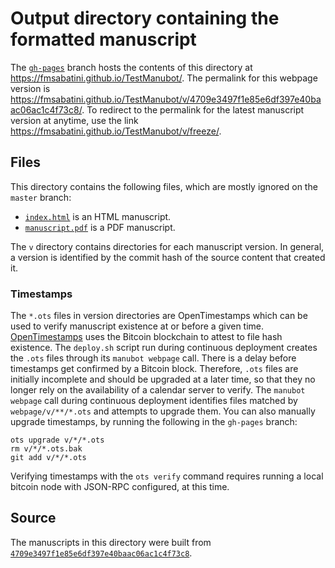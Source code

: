 # Output directory containing the formatted manuscript

The [`gh-pages`](https://github.com/fmsabatini/TestManubot/tree/gh-pages) branch hosts the contents of this directory at <https://fmsabatini.github.io/TestManubot/>.
The permalink for this webpage version is <https://fmsabatini.github.io/TestManubot/v/4709e3497f1e85e6df397e40baac06ac1c4f73c8/>.
To redirect to the permalink for the latest manuscript version at anytime, use the link <https://fmsabatini.github.io/TestManubot/v/freeze/>.

## Files

This directory contains the following files, which are mostly ignored on the `master` branch:

+ [`index.html`](index.html) is an HTML manuscript.
+ [`manuscript.pdf`](manuscript.pdf) is a PDF manuscript.

The `v` directory contains directories for each manuscript version.
In general, a version is identified by the commit hash of the source content that created it.

### Timestamps

The `*.ots` files in version directories are OpenTimestamps which can be used to verify manuscript existence at or before a given time.
[OpenTimestamps](https://opentimestamps.org/) uses the Bitcoin blockchain to attest to file hash existence.
The `deploy.sh` script run during continuous deployment creates the `.ots` files through its `manubot webpage` call.
There is a delay before timestamps get confirmed by a Bitcoin block.
Therefore, `.ots` files are initially incomplete and should be upgraded at a later time, so that they no longer rely on the availability of a calendar server to verify.
The `manubot webpage` call during continuous deployment identifies files matched by `webpage/v/**/*.ots` and attempts to upgrade them.
You can also manually upgrade timestamps, by running the following in the `gh-pages` branch:

```shell
ots upgrade v/*/*.ots
rm v/*/*.ots.bak
git add v/*/*.ots
```

Verifying timestamps with the `ots verify` command requires running a local bitcoin node with JSON-RPC configured, at this time.

## Source

The manuscripts in this directory were built from
[`4709e3497f1e85e6df397e40baac06ac1c4f73c8`](https://github.com/fmsabatini/TestManubot/commit/4709e3497f1e85e6df397e40baac06ac1c4f73c8).

